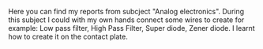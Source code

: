 Here you can find my reports from subcject "Analog electronics". During this subject I could with my own hands connect some wires to create for example:
Low pass filter, High Pass Filter, Super diode, Zener diode. I learnt how to create it on the contact plate.